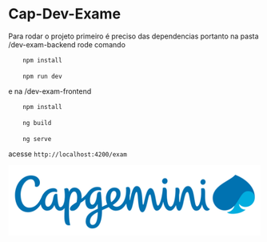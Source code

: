 # Cap-Dev-Exame

Para rodar o projeto primeiro é preciso das dependencias portanto na pasta /dev-exam-backend rode comando

        npm install

        npm run dev


e na /dev-exam-frontend 

        npm install

        ng build 

        ng serve 
    
acesse `http://localhost:4200/exam`

![](dev-exam-frontend/src/assets/img/capgemini-logo.jpg)
